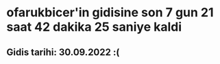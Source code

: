# ofarukbicer'in gidisine son 7 gun 21 saat 42 dakika 25 saniye kaldi

## Gidis tarihi: 30.09.2022 :(